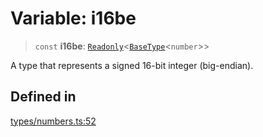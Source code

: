 # Variable: i16be

> `const` **i16be**: [`Readonly`](https://www.typescriptlang.org/docs/handbook/utility-types.html#readonlytype)\<[`BaseType`](../interfaces/BaseType.md)\<`number`\>\>

A type that represents a signed 16-bit integer (big-endian).

## Defined in

[types/numbers.ts:52](https://github.com/theevenstarspace/byteform/blob/22b39db8569d36f01963b07f07e31283430d4fde/src/types/numbers.ts#L52)
